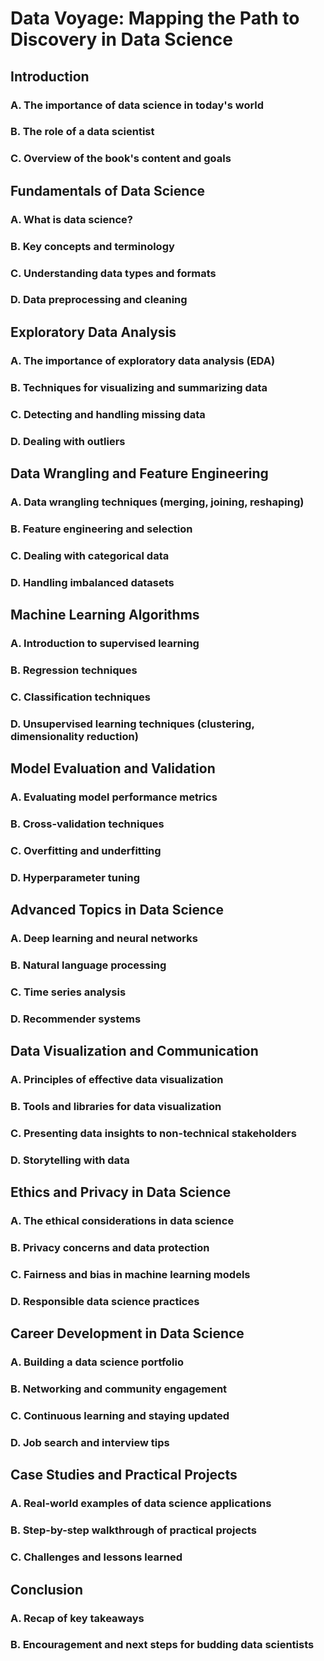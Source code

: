 # Data Voyage: Mapping the Path to Discovery in Data Science


## Introduction

### A. The importance of data science in today's world
### B. The role of a data scientist
### C. Overview of the book's content and goals

## Fundamentals of Data Science

### A. What is data science?
### B. Key concepts and terminology
### C. Understanding data types and formats
### D. Data preprocessing and cleaning

## Exploratory Data Analysis

### A. The importance of exploratory data analysis (EDA)
### B. Techniques for visualizing and summarizing data
### C. Detecting and handling missing data
### D. Dealing with outliers

## Data Wrangling and Feature Engineering

### A. Data wrangling techniques (merging, joining, reshaping)
### B. Feature engineering and selection
### C. Dealing with categorical data
### D. Handling imbalanced datasets

## Machine Learning Algorithms

### A. Introduction to supervised learning
### B. Regression techniques
### C. Classification techniques
### D. Unsupervised learning techniques (clustering, dimensionality reduction)

## Model Evaluation and Validation

### A. Evaluating model performance metrics
### B. Cross-validation techniques
### C. Overfitting and underfitting
### D. Hyperparameter tuning

## Advanced Topics in Data Science

### A. Deep learning and neural networks
### B. Natural language processing
### C. Time series analysis
### D. Recommender systems

## Data Visualization and Communication

### A. Principles of effective data visualization
### B. Tools and libraries for data visualization
### C. Presenting data insights to non-technical stakeholders
### D. Storytelling with data

## Ethics and Privacy in Data Science

### A. The ethical considerations in data science
### B. Privacy concerns and data protection
### C. Fairness and bias in machine learning models
### D. Responsible data science practices

## Career Development in Data Science

### A. Building a data science portfolio
### B. Networking and community engagement
### C. Continuous learning and staying updated
### D. Job search and interview tips

## Case Studies and Practical Projects

### A. Real-world examples of data science applications
### B. Step-by-step walkthrough of practical projects
### C. Challenges and lessons learned

## Conclusion

### A. Recap of key takeaways
### B. Encouragement and next steps for budding data scientists


